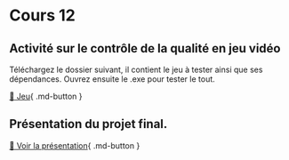 # Cours 12

## Activité sur le contrôle de la qualité en jeu vidéo
Téléchargez le dossier suivant, il contient le jeu à tester ainsi que ses dépendances. Ouvrez ensuite le .exe pour tester le tout.     

[📁 Jeu](https://cmontmorency365-my.sharepoint.com/:f:/g/personal/lora_boisvert_cmontmorency_qc_ca/Eqc0RbqR1dpJoJWRuF2wUQoBI0fwS_Q6bD8Nbie4NokFJQ?e=bivfUR){ .md-button }  




## Présentation du projet final. 
[📁 Voir la présentation](https://cmontmorency365-my.sharepoint.com/:b:/g/personal/lora_boisvert_cmontmorency_qc_ca/EbORw7nH2j9Epj5s-m1xY58BtO5SrE7HiO0TXAMxanut8g?e=YAEyth){ .md-button }  

